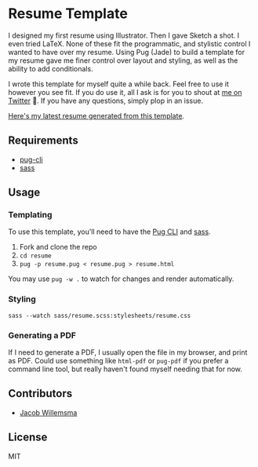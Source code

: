 # Resume Template

I designed my first resume using Illustrator. Then I gave Sketch a shot. I even tried LaTeX. None of these fit the programmatic, and stylistic control I wanted to have over my resume. Using Pug (Jade) to build a template for my resume gave me finer control over layout and styling, as well as the ability to add conditionals.

I wrote this template for myself quite a while back. Feel free to use it however you see fit. If you do use it, all I ask is for you to shout at [me on Twitter](https://twitter.com/moaazsidat) 🙌. If you have any questions, simply plop in an issue.

[Here's my latest resume generated from this template](http://moaazsidat.com/resume/MoaazSidat_resume.pdf).

## Requirements
* [pug-cli](https://github.com/pugjs/pug-cli)
* [sass](http://sass-lang.com/install)

## Usage

### Templating
To use this template, you'll need to have the [Pug CLI](https://github.com/pugjs/pug) and [sass](http://sass-lang.com/install). 

1. Fork and clone the repo
2. `cd resume`
3. `pug -p resume.pug < resume.pug > resume.html`

You may use `pug -w .` to watch for changes and render automatically.

### Styling
`sass --watch sass/resume.scss:stylesheets/resume.css`

### Generating a PDF
If I need to generate a PDF, I usually open the file in my browser, and print as PDF. Could use something like `html-pdf` or `pug-pdf` if you prefer a command line tool, but really haven't found myself needing that for now.

## Contributors
* [Jacob Willemsma](https://github.com/jacobwills)

## License
MIT
